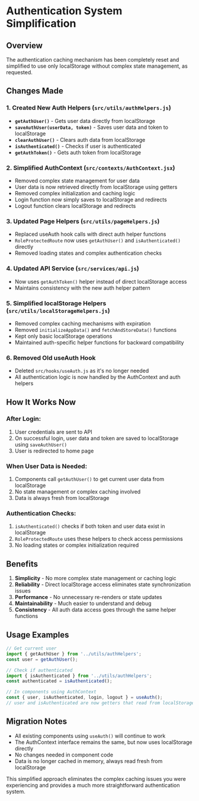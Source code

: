 # Authentication System Simplification

## Overview
The authentication caching mechanism has been completely reset and simplified to use only localStorage without complex state management, as requested.

## Changes Made

### 1. Created New Auth Helpers (`src/utils/authHelpers.js`)
- **`getAuthUser()`** - Gets user data directly from localStorage
- **`saveAuthUser(userData, token)`** - Saves user data and token to localStorage
- **`clearAuthUser()`** - Clears auth data from localStorage
- **`isAuthenticated()`** - Checks if user is authenticated
- **`getAuthToken()`** - Gets auth token from localStorage

### 2. Simplified AuthContext (`src/contexts/AuthContext.jsx`)
- Removed complex state management for user data
- User data is now retrieved directly from localStorage using getters
- Removed complex initialization and caching logic
- Login function now simply saves to localStorage and redirects
- Logout function clears localStorage and redirects

### 3. Updated Page Helpers (`src/utils/pageHelpers.js`)
- Replaced useAuth hook calls with direct auth helper functions
- `RoleProtectedRoute` now uses `getAuthUser()` and `isAuthenticated()` directly
- Removed loading states and complex authentication checks

### 4. Updated API Service (`src/services/api.js`)
- Now uses `getAuthToken()` helper instead of direct localStorage access
- Maintains consistency with the new auth helper pattern

### 5. Simplified localStorage Helpers (`src/utils/localStorageHelpers.js`)
- Removed complex caching mechanisms with expiration
- Removed `initializeAppData()` and `fetchAndStoreData()` functions
- Kept only basic localStorage operations
- Maintained auth-specific helper functions for backward compatibility

### 6. Removed Old useAuth Hook
- Deleted `src/hooks/useAuth.js` as it's no longer needed
- All authentication logic is now handled by the AuthContext and auth helpers

## How It Works Now

### After Login:
1. User credentials are sent to API
2. On successful login, user data and token are saved to localStorage using `saveAuthUser()`
3. User is redirected to home page

### When User Data is Needed:
1. Components call `getAuthUser()` to get current user data from localStorage
2. No state management or complex caching involved
3. Data is always fresh from localStorage

### Authentication Checks:
1. `isAuthenticated()` checks if both token and user data exist in localStorage
2. `RoleProtectedRoute` uses these helpers to check access permissions
3. No loading states or complex initialization required

## Benefits

1. **Simplicity** - No more complex state management or caching logic
2. **Reliability** - Direct localStorage access eliminates state synchronization issues
3. **Performance** - No unnecessary re-renders or state updates
4. **Maintainability** - Much easier to understand and debug
5. **Consistency** - All auth data access goes through the same helper functions

## Usage Examples

```javascript
// Get current user
import { getAuthUser } from '../utils/authHelpers';
const user = getAuthUser();

// Check if authenticated
import { isAuthenticated } from '../utils/authHelpers';
const authenticated = isAuthenticated();

// In components using AuthContext
const { user, isAuthenticated, login, logout } = useAuth();
// user and isAuthenticated are now getters that read from localStorage
```

## Migration Notes

- All existing components using `useAuth()` will continue to work
- The AuthContext interface remains the same, but now uses localStorage directly
- No changes needed in component code
- Data is no longer cached in memory, always read fresh from localStorage

This simplified approach eliminates the complex caching issues you were experiencing and provides a much more straightforward authentication system.
